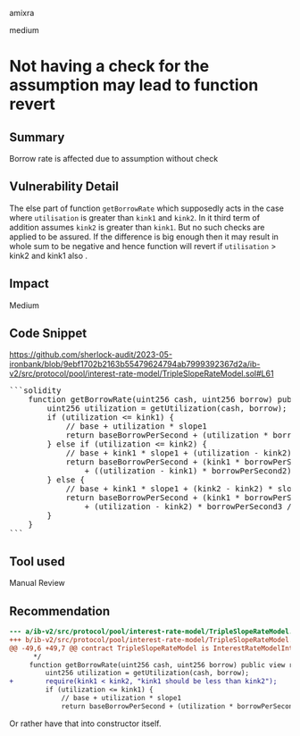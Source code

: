 amixra

medium

# Not having a check for the assumption may lead to function revert

## Summary
Borrow rate is affected due to assumption without check
## Vulnerability Detail
The else part of function `getBorrowRate` which supposedly acts in the case where `utilisation` is greater than `kink1` and `kink2`. In it third term of addition assumes `kink2` is greater than `kink1`. But no such checks are applied to be assured. If the difference is big enough then it may result in whole sum to be negative and hence function will revert if `utilisation` > kink2 and kink1 also .
  
## Impact
Medium
## Code Snippet
https://github.com/sherlock-audit/2023-05-ironbank/blob/9ebf1702b2163b55479624794ab7999392367d2a/ib-v2/src/protocol/pool/interest-rate-model/TripleSlopeRateModel.sol#L61
<pre>
```solidity  
    function getBorrowRate(uint256 cash, uint256 borrow) public view returns (uint256) {
        uint256 utilization = getUtilization(cash, borrow);
        if (utilization <= kink1) {
            // base + utilization * slope1
            return baseBorrowPerSecond + (utilization * borrowPerSecond1) / 1e18;
        } else if (utilization <= kink2) {
            // base + kink1 * slope1 + (utilization - kink2) * slope2
            return baseBorrowPerSecond + (kink1 * borrowPerSecond1) / 1e18
                + ((utilization - kink1) * borrowPerSecond2) / 1e18;
        } else {
            // base + kink1 * slope1 + (kink2 - kink2) * slope2 + (utilization - kink2) * slope3
            return baseBorrowPerSecond + (kink1 * borrowPerSecond1) / 1e18 + (<b>(kink2 - kink1)</b> * borrowPerSecond2) / 1e18
                + (utilization - kink2) * borrowPerSecond3 / 1e18; 
        }
    }
```
</pre>
## Tool used

Manual Review

## Recommendation
```diff
--- a/ib-v2/src/protocol/pool/interest-rate-model/TripleSlopeRateModel.sol
+++ b/ib-v2/src/protocol/pool/interest-rate-model/TripleSlopeRateModel.sol
@@ -49,6 +49,7 @@ contract TripleSlopeRateModel is InterestRateModelInterface {
      */
     function getBorrowRate(uint256 cash, uint256 borrow) public view returns (uint256) {
         uint256 utilization = getUtilization(cash, borrow);
+        require(kink1 < kink2, "kink1 should be less than kink2");
         if (utilization <= kink1) {
             // base + utilization * slope1
             return baseBorrowPerSecond + (utilization * borrowPerSecond1) / 1e18;
```
Or rather have that into constructor itself.